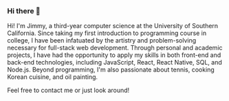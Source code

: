 ### Hi there 👋

<!--
**jbcha2003/jbcha2003** is a ✨ _special_ ✨ repository because its `README.md` (this file) appears on your GitHub profile.

Here are some ideas to get you started:

- 🔭 I’m currently working on ...
- 🌱 I’m currently learning ...
- 👯 I’m looking to collaborate on ...
- 🤔 I’m looking for help with ...
- 💬 Ask me about ...
- 📫 How to reach me: ...
- 😄 Pronouns: ...
- ⚡ Fun fact: ...
-->
Hi! I'm Jimmy, a third-year computer science at the University of Southern California. Since taking my first introduction to programming course in college, I have been infatuated by the artistry and problem-solving necessary for full-stack web development. Through personal and academic projects, I have had the opportunity to apply my skills in both front-end and back-end technologies, including JavaScript, React, React Native, SQL, and Node.js. Beyond programming, I'm also passionate about tennis, cooking Korean cuisine, and oil painting. 

Feel free to contact me or just look around!

